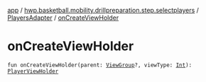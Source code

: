 [app](../../index.md) / [hwp.basketball.mobility.drillpreparation.step.selectplayers](../index.md) / [PlayersAdapter](index.md) / [onCreateViewHolder](.)

# onCreateViewHolder

`fun onCreateViewHolder(parent: `[`ViewGroup`](https://developer.android.com/reference/android/view/ViewGroup.html)`?, viewType: `[`Int`](https://kotlinlang.org/api/latest/jvm/stdlib/kotlin/-int/index.html)`): `[`PlayerViewHolder`](-player-view-holder/index.md)